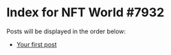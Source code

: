 # Index for NFT World #7932
Posts will be displayed in the order below:

- [Your first post](./001-first.md)

